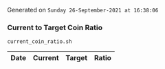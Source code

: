 Generated on `Sunday 26-September-2021 at 16:38:06`

### Current to Target Coin Ratio
`current_coin_ratio.sh`

Date|Current|Target|Ratio
---|---|---|---
